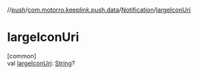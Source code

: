 //[push](../../../index.md)/[com.motorro.keeplink.push.data](../index.md)/[Notification](index.md)/[largeIconUri](large-icon-uri.md)

# largeIconUri

[common]\
val [largeIconUri](large-icon-uri.md): [String](https://kotlinlang.org/api/latest/jvm/stdlib/kotlin/-string/index.html)?
